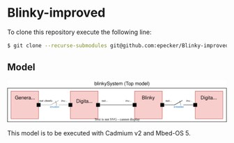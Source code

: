 # Blinky-improved

To clone this repository execute the following line:
```bash
$ git clone --recurse-submodules git@github.com:epecker/Blinky-improved.git
```

## Model
<center><img src="img/blinky-improved.svg" alt="Model" width="800"/></center>

This model is to be executed with Cadmium v2 and Mbed-OS 5.

